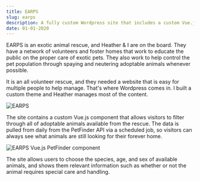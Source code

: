 ```yaml
---
title: EARPS
slug: earps
description: A fully custom Wordpress site that includes a custom Vue.js component to view adoptable animals.
date: 01-01-2020
---
```

EARPS is an exotic animal rescue, and Heather &amp; I are on the board. They have a network of volunteers and foster homes that work to educate the public on the proper care of exotic pets. They also work to help control the pet population through spaying and neutering adoptable animals whenever possible.

It is an all volunteer rescue, and they needed a website that is easy for multiple people to help manage. That's where Wordpress comes in. I built a custom theme and Heather manages most of the content.

![EARPS](https://spencersokol.com/assets/earps.webp)

The site contains a custom Vue.js component that allows visitors to filter through all of adoptable animals available from the rescue. The data is pulled from daily from the PetFinder API via a scheduled job, so visitors can always see what animals are still looking for their forever home.

![EARPS Vue.js PetFinder component](https://spencersokol.com/assets/earps-petfinder.webp)

The site allows users to choose the species, age, and sex of available animals, and shows them relevant information such as whether or not the animal requires special care and handling.